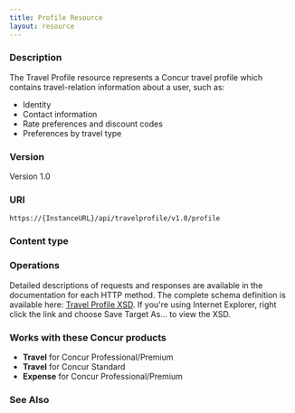 ```yaml
---
title: Profile Resource 
layout: resource
---
```





###  Description

The Travel Profile resource represents a Concur travel profile which contains travel-relation information about a user, such as:

* Identity
* Contact information
* Rate preferences and discount codes
* Preferences by travel type

###  Version

Version 1.0

###  URI

`https://{InstanceURL}/api/travelprofile/v1.0/profile`

###  Content type

###  Operations

Detailed descriptions of requests and responses are available in the documentation for each HTTP method. The complete schema definition is available here: [ Travel Profile XSD][1]. If you're using Internet Explorer, right click the link and choose Save Target As... to view the XSD.

###  Works with these Concur products

* **Travel** for Concur Professional/Premium
* **Travel** for Concur Standard
* **Expense** for Concur Professional/Premium

###  See Also

 

 



[1]: https://www.concursolutions.com/ns/PanamaUserProfile.xsd
